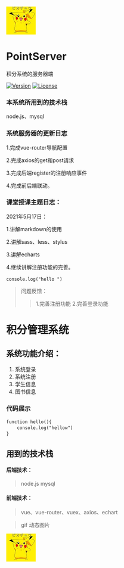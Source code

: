 ![avatar](./readmeImages/logo.jpg)
# PointServer
积分系统的服务器端

<a href="https://www.npmjs.com/package/vue" rel="nofollow"><img src="https://camo.githubusercontent.com/6a1ee221c99c800e8d3b104c99033afa11d84c16f58e77632d21ed9d2370f49d/68747470733a2f2f696d672e736869656c64732e696f2f6e706d2f762f7675652e7376673f73616e6974697a653d74727565" alt="Version" data-canonical-src="https://img.shields.io/npm/v/vue.svg?sanitize=true" style="max-width:100%;"></a>
<a href="https://www.npmjs.com/package/vue" rel="nofollow"><img src="https://camo.githubusercontent.com/9cd15767dc45dd1a09a15c0751f65623b4040bc28f13875a3803250e3d95e167/68747470733a2f2f696d672e736869656c64732e696f2f6e706d2f6c2f7675652e7376673f73616e6974697a653d74727565" alt="License" data-canonical-src="https://img.shields.io/npm/l/vue.svg?sanitize=true" style="max-width:100%;"></a>


### 本系统所用到的技术栈
node.js、mysql

### 系统服务器的更新日志
1.完成vue-router导航配置

2.完成axios的get和post请求

3.完成后端register的注册响应事件

4.完成前后端联动。

### 课堂授课主题日志：
2021年5月17日：

1.讲解markdown的使用

2.讲解sass、less、stylus

3.讲解echarts

4.继续讲解注册功能的完善。

````
console.log("hello ")

````
> 问题反馈：
>> 1.完善注册功能
>> 2.完善登录功能



# 积分管理系统
## 系统功能介绍：
1. 系统登录
2. 系统注册
3. 学生信息
4. 图书信息
### 代码展示
```
function hello(){
    console.log("hellow")
}
```
## 用到的技术栈
#### 后端技术：
> node.js  mysql

#### 前端技术：
> vue、vue-router、vuex、axios、echart

>  gif  动态图片

![avatar](./readmeImages/logo.jpg)





